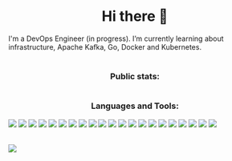 <h1 align="center">Hi there 👋</h1>

I'm a DevOps Engineer (in progress). I’m currently learning about infrastructure, Apache Kafka, Go, Docker and Kubernetes.
<br/>
<br/>

<h3 align="center">Public stats:</h4>
<img align="left" src="https://github-readme-stats.vercel.app/api/top-langs?username=langsdorf&show_icons=true&layout=compact&locale=en&theme=dark" alt="" />
<img src="https://github-readme-stats.vercel.app/api?username=langsdorf&show_icons=true&locale=en&layout=compact&theme=dark" alt="" />

<h3 align="center">Languages and Tools:</h1>
<div display="flex">
    <img src="https://img.shields.io/badge/TypeScript-007ACC?style=for-the-badge&logo=typescript&logoColor=white">
    <img src="https://img.shields.io/badge/Express.js-black?style=for-the-badge&logo=express&logoColor=white">
    <img src="https://img.shields.io/badge/React-20232A?style=for-the-badge&logo=react&logoColor=61DAFB">
    <img src="https://img.shields.io/badge/MySQL-00000F?style=for-the-badge&logo=mysql&logoColor=white">
    <img src="https://img.shields.io/badge/MongoDB-4EA94B?style=for-the-badge&logo=mongodb&logoColor=white">
    <img src="https://img.shields.io/badge/c%20-%2300599C.svg?&style=for-the-badge&logo=c&logoColor=white">
    <img src="https://img.shields.io/badge/C%2B%2B-00599C?style=for-the-badge&logo=c%2B%2B&logoColor=white">
    <img src="https://img.shields.io/badge/C%23-239120?style=for-the-badge&logo=c-sharp&logoColor=white">
    <img src="https://img.shields.io/badge/Java-ED8B00?style=for-the-badge&logo=java&logoColor=white">
    <img src="https://img.shields.io/badge/PHP-777BB4?style=for-the-badge&logo=php&logoColor=white">
    <img src="https://img.shields.io/badge/Laravel-FF2D20?style=for-the-badge&logo=laravel&logoColor=white">
    <img src="https://img.shields.io/badge/python%20-%2314354C.svg?&style=for-the-badge&logo=python&logoColor=white">
    <img src="https://img.shields.io/badge/Go-00ADD8?style=for-the-badge&logo=go&logoColor=white">
    <img src="https://img.shields.io/badge/Lua-2C2D72?style=for-the-badge&logo=lua&logoColor=white">
    <img src="https://img.shields.io/badge/git%20-%23F05033.svg?&style=for-the-badge&logo=git&logoColor=white" />    
    <img src="https://img.shields.io/badge/Amazon_AWS-232F3E?style=for-the-badge&logo=amazon-aws&logoColor=white">
    <img src="https://img.shields.io/badge/Heroku-430098?style=for-the-badge&logo=heroku&logoColor=white">
    <img src="https://img.shields.io/badge/Docker-00afff?style=for-the-badge&logo=docker&logoColor=white">
    <img src="https://img.shields.io/badge/kubernetes-007bff?style=for-the-badge&logo=kubernetes&logoColor=white">
    <img src="https://img.shields.io/badge/nginx-00b209?style=for-the-badge&logo=nginx&logoColor=white">
    <img src="https://img.shields.io/badge/Apache%20Kafka-fff?style=for-the-badge&logo=apache-kafka&logoColor=black">
</div>
<br/>

<!--[<img src="https://img.shields.io/badge/linkedin-%230077B5.svg?&style=for-the-badge&logo=linkedin&logoColor=white">](https://www.linkedin.co/in/thiago-langsdorf) -->
[<img src="https://img.shields.io/badge/instagram-%23E4405F.svg?&style=for-the-badge&logo=instagram&logoColor=white">](https://www.instagram.com/thlangsdorf)

<p align="center">
  <img src="https://komarev.com/ghpvc/?username=langsdorf" alt="" />
</p>
